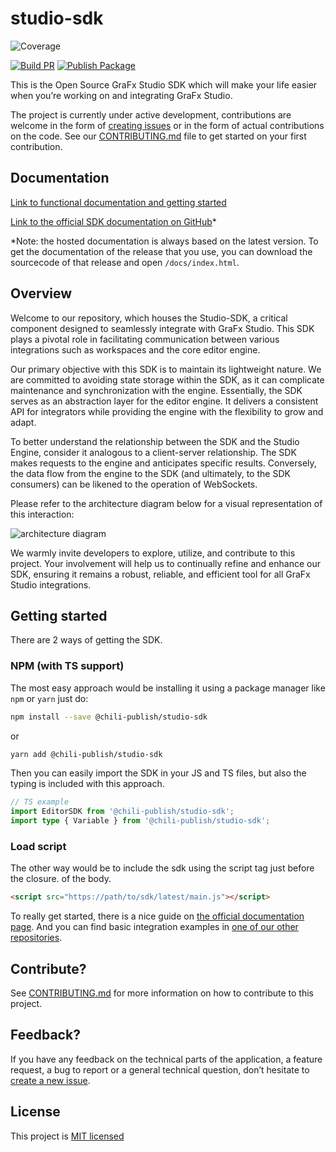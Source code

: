 # studio-sdk

![Coverage](https://img.shields.io/badge/coverage-96.79%25-brightgreen.svg)

[![Build PR](https://github.com/chili-publish/studio-sdk/actions/workflows/pr-build.yml/badge.svg)](https://github.com/chili-publish/studio-sdk/actions/workflows/pr-build.yml) [![Publish Package](https://github.com/chili-publish/studio-sdk/actions/workflows/publish-package.yml/badge.svg)](https://github.com/chili-publish/studio-sdk/actions/workflows/publish-package.yml)

This is the Open Source GraFx Studio SDK which will make your life easier when you’re working on and integrating GraFx Studio.

The project is currently under active development, contributions are welcome in the form of [creating issues](https://github.com/chili-publish/studio-sdk/issues/new/choose) or in the form of actual contributions on the code. See our [CONTRIBUTING.md](https://github.com/chili-publish/studio-sdk/blob/develop/CONTRIBUTING.md) file to get started on your first contribution.

## Documentation

[Link to functional documentation and getting started](https://docs.chiligrafx.com)

[Link to the official SDK documentation on GitHub](https://chili-publish.github.io/studio-sdk/)\*

\*Note: the hosted documentation is always based on the latest version. To get the documentation of the release that you use, you can download the sourcecode of that release and open `/docs/index.html`.

## Overview

Welcome to our repository, which houses the Studio-SDK, a critical component designed to seamlessly integrate with GraFx Studio. This SDK plays a pivotal role in facilitating communication between various integrations such as workspaces and the core editor engine.

Our primary objective with this SDK is to maintain its lightweight nature. We are committed to avoiding state storage within the SDK, as it can complicate maintenance and synchronization with the engine. Essentially, the SDK serves as an abstraction layer for the editor engine. It delivers a consistent API for integrators while providing the engine with the flexibility to grow and adapt.

To better understand the relationship between the SDK and the Studio Engine, consider it analogous to a client-server relationship. The SDK makes requests to the engine and anticipates specific results. Conversely, the data flow from the engine to the SDK (and ultimately, to the SDK consumers) can be likened to the operation of WebSockets.

Please refer to the architecture diagram below for a visual representation of this interaction:

![architecture diagram](https://user-images.githubusercontent.com/956362/155481965-1d2fe57b-11ec-4327-bbc3-5b4e03a01f28.png)

We warmly invite developers to explore, utilize, and contribute to this project. Your involvement will help us to continually refine and enhance our SDK, ensuring it remains a robust, reliable, and efficient tool for all GraFx Studio integrations.

## Getting started

There are 2 ways of getting the SDK.

### NPM (with TS support)

The most easy approach would be installing it using a package manager like `npm` or `yarn` just do:

```bash
npm install --save @chili-publish/studio-sdk
```

or

```bash
yarn add @chili-publish/studio-sdk
```

Then you can easily import the SDK in your JS and TS files, but also the typing is included with this approach.

```typescript
// TS example
import EditorSDK from '@chili-publish/studio-sdk';
import type { Variable } from '@chili-publish/studio-sdk';
```

### Load script

The other way would be to include the sdk using the script tag just before the closure. of the body.

```html
<script src="https://path/to/sdk/latest/main.js"></script>
```

To really get started, there is a nice guide on [the official documentation page](https://chili-publish.github.io/studio-sdk/).
And you can find basic integration examples in [one of our other repositories](https://github.com/chili-publish/studio-sdk-integration-examples).

## Contribute?

See [CONTRIBUTING.md](https://github.com/chili-publish/studio-sdk/blob/main/CONTRIBUTING.md) for more information on how to contribute to this project.

## Feedback?

If you have any feedback on the technical parts of the application, a feature request, a bug to report or a general technical question, don’t hesitate to [create a new issue](https://github.com/chili-publish/studio-sdk/issues/new/choose).

## License

This project is [MIT licensed](https://github.com/chili-publish/studio-sdk/blob/main/LICENSE)